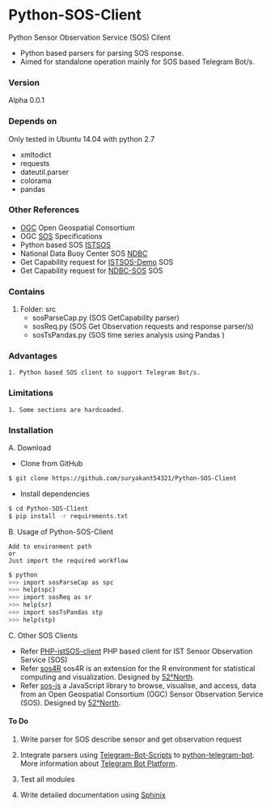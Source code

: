 # Python-SOS-Client
Python Sensor Observation Service (SOS) Cilent

- Python based parsers for parsing SOS response.
- Aimed for standalone operation mainly for SOS based Telegram Bot/s.


### Version
Alpha 0.0.1

### Depends on

Only tested in Ubuntu 14.04 with python 2.7

- xmltodict
- requests
- dateutil.parser
- colorama 
- pandas

### Other References

- [OGC] Open Geospatial Consortium
- OGC [SOS] Specifications
- Python based SOS [ISTSOS]
- National Data Buoy Center SOS [NDBC]
- Get Capability request for [ISTSOS-Demo] SOS
- Get Capability request for [NDBC-SOS] SOS

### Contains

1. Folder: src
	- sosParseCap.py (SOS GetCapability parser)
	- sosReq.py (SOS Get Observation requests and response parser/s)
	- sosTsPandas.py (SOS time series analysis using Pandas )

### Advantages

	1. Python based SOS client to support Telegram Bot/s.

### Limitations

	1. Some sections are hardcoaded.
	
### Installation

A. Download

- Clone from GitHub

```sh
$ git clone https://github.com/suryakant54321/Python-SOS-Client 
```

- Install dependencies 

```sh
$ cd Python-SOS-Client
$ pip install -r requirements.txt 
```

B. Usage of Python-SOS-Client

	Add to environment path
	or
	Just import the required workflow

```sh
$ python
>>> import sosParseCap as spc
>>> help(spc)
>>> import sosReq as sr
>>> help(sr) 
>>> import sosTsPandas stp
>>> help(stp)
```

C. Other SOS Clients

- Refer [PHP-istSOS-client] PHP based client for IST Sensor Observation Service (SOS)
- Refer [sos4R] sos4R is an extension for the R environment for statistical computing and visualization. Designed by [52°North].
- Refer [sos-js] a JavaScript library to browse, visualise, and access, data from an Open Geospatial Consortium (OGC) Sensor Observation Service (SOS). Designed by [52°North].


#### To Do
	
1. Write parser for SOS describe sensor and get observation request

2. Integrate parsers using [Telegram-Bot-Scripts] to [python-telegram-bot]. More information about [Telegram Bot Platform]. 

3. Test all modules

4. Write detailed documentation using [Sphinix] 


[ISTSOS]: <http://istsos.org/>
[ISTSOS-Demo]: <http://istsos.org/istsos/demo?request=getCapabilities&section=contents&service=SOS>
[NDBC]: <http://sdf.ndbc.noaa.gov/sos/>
[NDBC-SOS]: <http://sdf.ndbc.noaa.gov/sos/server.php?request=GetCapabilities&service=SOS>
[OGC]: <http://www.opengeospatial.org/>
[SOS]: <http://www.opengeospatial.org/standards/sos>
[PHP-istSOS-client]: <https://github.com/suryakant54321/php_istSOS_client>
[sos4R]: <https://github.com/52North/sos4R>
[sos-js]: <https://github.com/52North/sos-js>
[52°North]: <http://52north.org/>
[Sphinix]: <http://www.sphinx-doc.org/en/stable/>
[Telegram Bot Platform]: <https://telegram.org/blog/bot-revolution>
[Telegram-Bot-Scripts]: <https://github.com/suryakant54321/Telegram-Bot-Scripts>
[python-telegram-bot]: <https://github.com/python-telegram-bot/python-telegram-bot>
